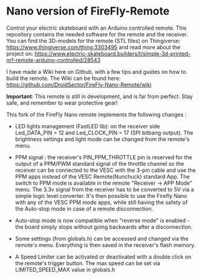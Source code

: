 # Nano version of FireFly-Remote

Control your electric skateboard with an Arduino controlled remote. This repository contains the needed software for the remote and the receiver. You can find the 3D-models for the remote (STL files) on Thingiverse: https://www.thingiverse.com/thing:3303495 and read more about the project on: https://www.electric-skateboard.builders/t/simple-3d-printed-nrf-remote-arduino-controlled/28543

I have made a Wiki here on Github, with a few tips and guides on how to build the remote. The Wiki can be found here: https://github.com/DroidSector/FireFly-Nano-Remote/wiki

**Important**: This remote is still in development, and is far from perfect. Stay safe, and remember to wear protective gear!


This fork of the FireFly Nano remote implements the following changes :

- LED lights management (FastLED lib): on the receiver side Led_DATA_PIN = 12 and Led_CLOCK_PIN = 17 (SPI bitbang output). The brightness settings and light mode can be changed from the remote's menu.

- PPM signal : the receiver's PIN_PPM_THROTTLE pin is reserved for the output of a PPM/PWM standard signal of the throttle channel so the receiver can be connected to the VESC with the 3-pin cable and use the PPM apps instead of the VESC Remote(Nunchuck) standard App. The switch to PPM mode is available in the remote "Receiver -> APP Mode" menu. The 3.3v signal from the receiver has to be converted to 5V via a simple logic level converter. It's then possible to use the Firefly Nano with any of the VESC PPM mode apps, while still having the safety of the Auto-stop mode in case of a remote disconnection.

- Auto-stop mode is now compatible when "reverse mode" is enabled - the board simply stops without going backwards after a disconnection.

- Some settings (from globals.h) can be accessed and changed via the remote's menu. Everything is then saved in the receiver's flash memory.

- A Speed Limiter can be activated or deactivated with a double click on the remote's trigger button. The max speed can be set via LIMITED_SPEED_MAX value in globals.h
